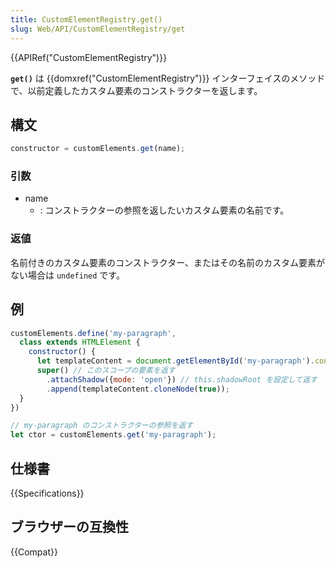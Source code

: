 ```yaml
---
title: CustomElementRegistry.get()
slug: Web/API/CustomElementRegistry/get
---
```


{{APIRef("CustomElementRegistry")}}

**`get()`** は {{domxref("CustomElementRegistry")}} インターフェイスのメソッドで、以前定義したカスタム要素のコンストラクターを返します。

## 構文

```js
constructor = customElements.get(name);
```

### 引数

- name
  - : コンストラクターの参照を返したいカスタム要素の名前です。

### 返値

名前付きのカスタム要素のコンストラクター、またはその名前のカスタム要素がない場合は `undefined` です。

## 例

```js
customElements.define('my-paragraph',
  class extends HTMLElement {
    constructor() {
      let templateContent = document.getElementById('my-paragraph').content;
      super() // このスコープの要素を返す
        .attachShadow({mode: 'open'}) // this.shadowRoot を設定して返す
        .append(templateContent.cloneNode(true));
  }
})

// my-paragraph のコンストラクターの参照を返す
let ctor = customElements.get('my-paragraph');
```

## 仕様書

{{Specifications}}

## ブラウザーの互換性

{{Compat}}
